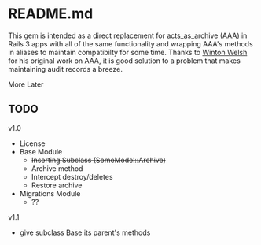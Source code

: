 README.md
=================

This gem is intended as a direct replacement for acts\_as\_archive (AAA)
in Rails 3 apps with all of the same functionality and wrapping AAA's 
methods in aliases to maintain compatibilty for some time. Thanks to 
[Winton Welsh](https://github.com/winton "Winton on github") for his 
original work on AAA, it is good solution to a problem that makes 
maintaining audit records a breeze.

More Later

TODO
-----------------

v1.0

 *  License
 *  Base Module
     *  <strike>Inserting Subclass (SomeModel::Archive)</strike>
     *  Archive method
     *  Intercept destroy/deletes
     *  Restore archive
 *  Migrations Module
     *  ??

v1.1

 *  give subclass Base its parent's methods
